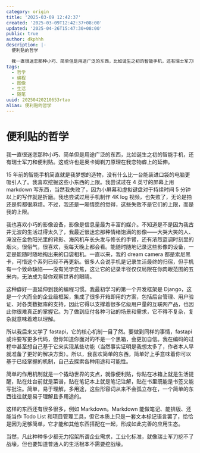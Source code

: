 ```yaml
---
category: origin
title: '2025-03-09 12:42:37'
created: '2025-03-09T12:42:37+08:00'
updated: '2025-04-26T15:47:30+08:00'
public: true
author: dkphhh
description: |-
  便利贴的哲学

  我一直很迷恋那种小巧、简单但是用途广泛的东西，比如诞生之初的智能手机，还有瑞士军刀和便利贴……
tags:
  - 哲学
  - 编程
  - 图像
  - 生活
  - 随笔
uuid: 20250420210653rtao
alias: 便利贴的哲学
---
```


# 便利贴的哲学

我一直很迷恋那种小巧、简单但是用途广泛的东西，比如诞生之初的智能手机，还有瑞士军刀和便利贴。这或许也是奥卡姆剃刀原理在我恋物癖上的延伸。

15 年前的智能手机简直就是我梦想的造物，没有什么比一台能装进口袋的电脑更吸引人了。我喜欢挖掘这些小东西的上限。我尝试过在 4 英寸的屏幕上用 markdown 写东西，当然我失败了，因为小屏幕和虚拟键盘对于持续时间 5 分钟以上的写作就是折磨。我也尝试过用手机制作 4K log 视频，也失败了，无论是拍还是剪都很麻烦。不过，我还是一厢情愿的觉得，这些失败不是它们的上限，而是我的上限。

我也喜欢小巧的影像设备，影像是信息量最为丰富的媒介。不知道是不是因为我古井无波的生活过得太久了，我最近很迷恋那种情绪饱满的影像——大哭大笑的人、淹没在金色阳光里的背影、海风机车长头发与修长的手臂，还有浓烈蓝调时刻里的烟火。很俗气，很喜欢，我每天晚上都会看。能随时随地记录这些影像的设备，一定是能随时随地掏出来的口袋相机。一直以来，我的 dream camera 都是索尼黑卡，可惜这个系列已经不再更新。很多人会说手机是记录生活最终的归宿，但手机有一个致命缺陷——没有光学变焦，这让它的记录半径仅仅局限在你肉眼范围的五米内，无法成为替你观察世界的眼睛。

这种癖好一直延伸到我的编程习惯。我最初学习的第一个开发框架是 Django，这是一个大而全的企业级框架，集成了很多开箱即用的方案，包括后台管理、用户验证、对各类数据库的支持，因此它得以支撑着很多亿级用户量的互联网产品，也因此你很难真正的掌握它。为了做到应付各种刁钻的场景和需求，它不得不复杂，复杂就意味着难以理解。

所以我后来又学了 fastapi，它的核心机制一目了然。要做到同样的事情，fastapi 或许要写更多代码，但你知道你面对的不是一个黑箱，会更加自信。我在编码的过程中甚至想自己基于它来实现某些功能（当然事实证明是我想太多了，作者本人早就准备了更好的解决方案）。所以，我喜欢简单的东西，简单好上手意味着你可以基于已经掌握的机制，自己去探索各种用途和可能性。

简单的作用机制就是一个撬动世界的支点，就像便利贴，你贴在冰箱上就是生活提醒，贴在灶台前就是菜谱，贴在笔记本上就是笔记注解，贴在书里既能是书签又能写批注。简单，易于理解，多用途，这些形容词从来不会孤立存在，一个简单的东西往往就是易于理解且多用途的。

这样的东西还有很多很多，例如 Markdown。Markdown 能做笔记、能排版、还能当作 Todo List 和项目管理工具，但它本质上只是一套文本标记语言罢了，恰恰是因为足够简单，它才能和其他东西搭配在一起，形成如此完善的应用生态。

当然，凡此种种多少都无力招架所谓企业需求，工业化标准，就像瑞士军刀挖不了战壕，但也要知道普通人的生活根本不需要挖战壕。
